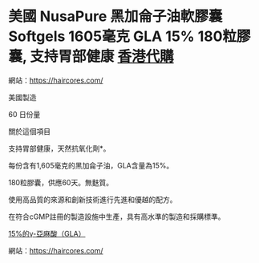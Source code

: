 #  美國 NusaPure 黑加侖子油軟膠囊 Softgels 1605毫克 GLA 15% 180粒膠囊, 支持胃部健康 [香港代購](https://haircores.com/)

網站：https://haircores.com/

美國製造

60 日份量

關於這個項目 

支持胃部健康，天然抗氧化劑*。

每份含有1,605毫克的黑加侖子油，GLA含量為15%。

180粒膠囊，供應60天。無麩質。

使用高品質的來源和創新技術進行先進和優越的配方。

在符合cGMP註冊的製造設施中生產，具有高水準的製造和採購標準。

[15%的γ-亞麻酸（GLA）](https://haircores.com/product/%E7%BE%8E%E5%9C%8B-nusapure-%E9%BB%91%E5%8A%A0%E4%BE%96%E5%AD%90%E6%B2%B9%E8%BB%9F%E8%86%A0%E5%9B%8A-softgels-1605%E6%AF%AB%E5%85%8B-gla-15-180%E7%B2%92%E8%86%A0%E5%9B%8A-%E6%94%AF%E6%8C%81%E8%83%83/)

網站：https://haircores.com/
